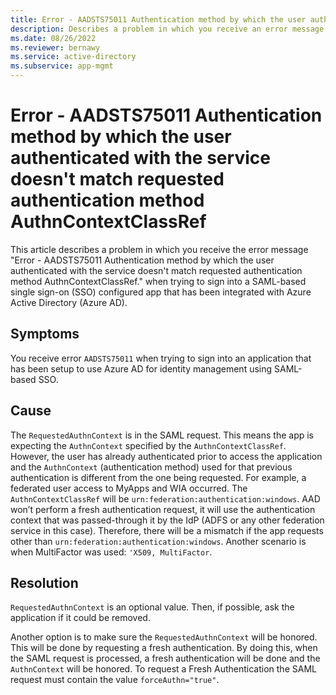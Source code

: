 ```yaml
---
title: Error - AADSTS75011 Authentication method by which the user authenticated with the service doesn't match requested authentication method AuthnContextClassRef.
description: Describes a problem in which you receive an error message when signing in to SAML-based single sign-on configured app that has been configured to use Azure Active Directory as an Identity Provider (IdP). The error you receive is Error - AADSTS75011 Authentication method by which the user authenticated with the service doesn't match requested authentication method AuthnContextClassRef
ms.date: 08/26/2022
ms.reviewer: bernawy
ms.service: active-directory
ms.subservice: app-mgmt
---
```

# Error - AADSTS75011 Authentication method by which the user authenticated with the service doesn't match requested authentication method AuthnContextClassRef

This article describes a problem in which you receive the error message "Error - AADSTS75011 Authentication method by which the user authenticated with the service doesn't match requested authentication method AuthnContextClassRef." when trying to sign into a SAML-based single sign-on (SSO) configured app that has been integrated with Azure Active Directory (Azure AD).

## Symptoms

You receive error `AADSTS75011` when trying to sign into an application that has been setup to use Azure AD for identity management using SAML-based SSO.

## Cause

The `RequestedAuthnContext` is in the SAML request. This means the app is expecting the `AuthnContext` specified by the `AuthnContextClassRef`. However, the user has already authenticated prior to access the application and the `AuthnContext` (authentication method) used for that previous authentication is different from the one being requested. For example, a federated user access to MyApps and WIA occurred. The `AuthnContextClassRef` will be `urn:federation:authentication:windows`. AAD won’t perform a fresh authentication request, it will use the authentication context that was passed-through it by the IdP (ADFS or any other federation service in this case). Therefore, there will be a mismatch if the app requests other than `urn:federation:authentication:windows`. Another scenario is when MultiFactor was used: `'X509, MultiFactor`.

## Resolution

`RequestedAuthnContext` is an optional value. Then, if possible, ask the application if it could be removed.

Another option is to make sure the `RequestedAuthnContext` will be honored. This will be done by requesting a fresh authentication. By doing this, when the SAML request is processed, a fresh authentication will be done and the `AuthnContext` will be honored. To request a Fresh Authentication the SAML request must contain the value `forceAuthn="true"`.

